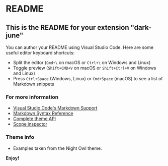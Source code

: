 # README
## This is the README for your extension "dark-june"
You can author your README using Visual Studio Code.  Here are some useful editor keyboard shortcuts:

* Split the editor (`Cmd+\` on macOS or `Ctrl+\` on Windows and Linux)
* Toggle preview (`Shift+CMD+V` on macOS or `Shift+Ctrl+V` on Windows and Linux)
* Press `Ctrl+Space` (Windows, Linux) or `Cmd+Space` (macOS) to see a list of Markdown snippets

### For more information
* [Visual Studio Code's Markdown Support](http://code.visualstudio.com/docs/languages/markdown)
* [Markdown Syntax Reference](https://help.github.com/articles/markdown-basics/)
* [Complete theme API](https://code.visualstudio.com/api/references/theme-color)
* [Scope inspector](https://code.visualstudio.com/api/language-extensions/syntax-highlight-guide#scope-inspector)

### Theme info
* Examples taken from the Night Owl theme.

**Enjoy!**
